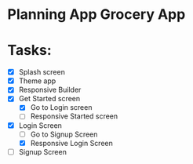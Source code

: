 # Planning App Grocery App

# Tasks:

- [x]  Splash screen
- [x]  Theme app
- [x]  Responsive Builder
- [x]  Get Started screen
    - [x]  Go to Login screen
    - [ ]  Responsive Started screen
- [x]  Login Screen
    - [ ]  Go to Signup Screen
    - [x]  Responsive Login Screen
- [ ]  Signup Screen
